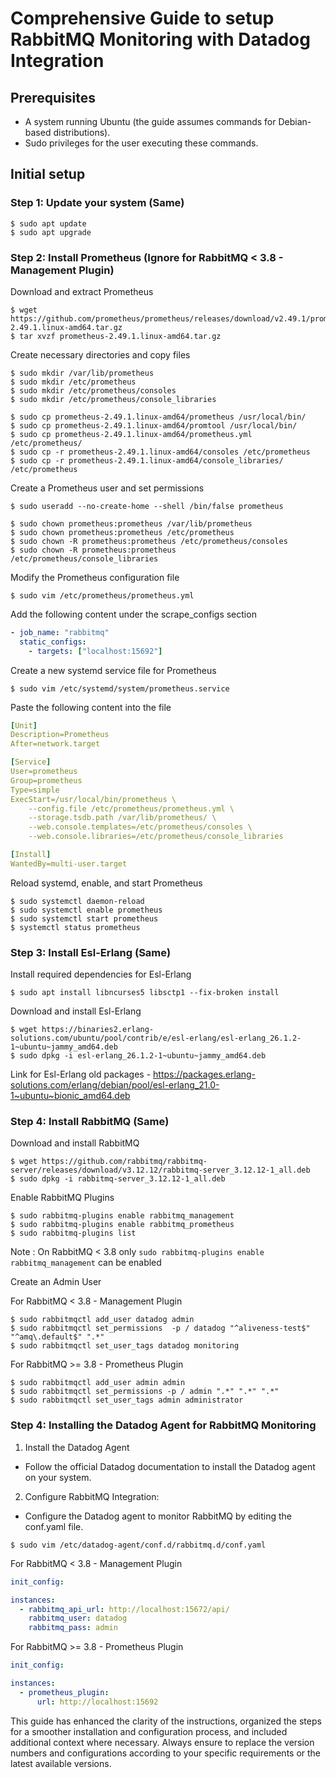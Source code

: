 # Comprehensive Guide to setup RabbitMQ Monitoring with Datadog Integration

## Prerequisites

- A system running Ubuntu (the guide assumes commands for Debian-based distributions).
- Sudo privileges for the user executing these commands.

## Initial setup

### Step 1: Update your system (Same)

```console
$ sudo apt update
$ sudo apt upgrade
```

### Step 2: Install Prometheus (Ignore for RabbitMQ < 3.8 - Management Plugin)

Download and extract Prometheus

```console
$ wget https://github.com/prometheus/prometheus/releases/download/v2.49.1/prometheus-2.49.1.linux-amd64.tar.gz
$ tar xvzf prometheus-2.49.1.linux-amd64.tar.gz
```

Create necessary directories and copy files

```console
$ sudo mkdir /var/lib/prometheus
$ sudo mkdir /etc/prometheus
$ sudo mkdir /etc/prometheus/consoles
$ sudo mkdir /etc/prometheus/console_libraries

$ sudo cp prometheus-2.49.1.linux-amd64/prometheus /usr/local/bin/
$ sudo cp prometheus-2.49.1.linux-amd64/promtool /usr/local/bin/
$ sudo cp prometheus-2.49.1.linux-amd64/prometheus.yml /etc/prometheus/
$ sudo cp -r prometheus-2.49.1.linux-amd64/consoles /etc/prometheus
$ sudo cp -r prometheus-2.49.1.linux-amd64/console_libraries/ /etc/prometheus
```

Create a Prometheus user and set permissions

```console
$ sudo useradd --no-create-home --shell /bin/false prometheus

$ sudo chown prometheus:prometheus /var/lib/prometheus
$ sudo chown prometheus:prometheus /etc/prometheus
$ sudo chown -R prometheus:prometheus /etc/prometheus/consoles
$ sudo chown -R prometheus:prometheus /etc/prometheus/console_libraries
```

Modify the Prometheus configuration file

```console
$ sudo vim /etc/prometheus/prometheus.yml
```

Add the following content under the scrape_configs section

```yml
- job_name: "rabbitmq"
  static_configs:
    - targets: ["localhost:15692"]
```

Create a new systemd service file for Prometheus

```console
$ sudo vim /etc/systemd/system/prometheus.service
```

Paste the following content into the file

```yml
[Unit]
Description=Prometheus
After=network.target

[Service]
User=prometheus
Group=prometheus
Type=simple
ExecStart=/usr/local/bin/prometheus \
    --config.file /etc/prometheus/prometheus.yml \
    --storage.tsdb.path /var/lib/prometheus/ \
    --web.console.templates=/etc/prometheus/consoles \
    --web.console.libraries=/etc/prometheus/console_libraries

[Install]
WantedBy=multi-user.target
```

Reload systemd, enable, and start Prometheus

```console
$ sudo systemctl daemon-reload
$ sudo systemctl enable prometheus
$ sudo systemctl start prometheus
$ systemctl status prometheus
```

### Step 3: Install Esl-Erlang (Same)

Install required dependencies for Esl-Erlang

```console
$ sudo apt install libncurses5 libsctp1 --fix-broken install
```

Download and install Esl-Erlang

```console
$ wget https://binaries2.erlang-solutions.com/ubuntu/pool/contrib/e/esl-erlang/esl-erlang_26.1.2-1~ubuntu~jammy_amd64.deb
$ sudo dpkg -i esl-erlang_26.1.2-1~ubuntu~jammy_amd64.deb
```

Link for Esl-Erlang old packages - https://packages.erlang-solutions.com/erlang/debian/pool/esl-erlang_21.0-1~ubuntu~bionic_amd64.deb

### Step 4: Install RabbitMQ (Same)

Download and install RabbitMQ

```console
$ wget https://github.com/rabbitmq/rabbitmq-server/releases/download/v3.12.12/rabbitmq-server_3.12.12-1_all.deb
$ sudo dpkg -i rabbitmq-server_3.12.12-1_all.deb
```

Enable RabbitMQ Plugins

```console
$ sudo rabbitmq-plugins enable rabbitmq_management
$ sudo rabbitmq-plugins enable rabbitmq_prometheus
$ sudo rabbitmq-plugins list
```

Note : On RabbitMQ < 3.8 only ```sudo rabbitmq-plugins enable rabbitmq_management``` can be enabled

Create an Admin User

For RabbitMQ < 3.8 - Management Plugin

```console
$ sudo rabbitmqctl add_user datadog admin
$ sudo rabbitmqctl set_permissions  -p / datadog "^aliveness-test$" "^amq\.default$" ".*"
$ sudo rabbitmqctl set_user_tags datadog monitoring
```

For RabbitMQ >= 3.8 - Prometheus Plugin

```console
$ sudo rabbitmqctl add_user admin admin
$ sudo rabbitmqctl set_permissions -p / admin ".*" ".*" ".*"
$ sudo rabbitmqctl set_user_tags admin administrator
```

### Step 4: Installing the Datadog Agent for RabbitMQ Monitoring

1. Install the Datadog Agent
- Follow the official Datadog documentation to install the Datadog agent on your system.

2. Configure RabbitMQ Integration:
- Configure the Datadog agent to monitor RabbitMQ by editing the conf.yaml file.

```console
$ sudo vim /etc/datadog-agent/conf.d/rabbitmq.d/conf.yaml
```

For RabbitMQ < 3.8 - Management Plugin

```yml
init_config:

instances:
  - rabbitmq_api_url: http://localhost:15672/api/
    rabbitmq_user: datadog
    rabbitmq_pass: admin
```

For RabbitMQ >= 3.8 - Prometheus Plugin

```yml
init_config:

instances:
  - prometheus_plugin:
      url: http://localhost:15692
```

This guide has enhanced the clarity of the instructions, organized the steps for a smoother installation and configuration process, and included additional context where necessary. Always ensure to replace the version numbers and configurations according to your specific requirements or the latest available versions.

